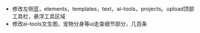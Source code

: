 - 修改左侧蓝，elements，templates，text，ai-tools，projects。upload顶部工具栏，悬浮工具区域
- 修改ai-tools文生图，宠物分身等ui走查细节部分，几百条
